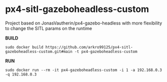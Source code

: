 # px4-sitl-gazeboheadless-custom
Project based on JonasVautherin/px4-gazebo-headless with more flexibility to change the SITL params on the runtime

**BUILD**   

```
sudo docker build https://github.com/arkro99125/px4-sitl-gazeboheadless-custom.git#main -t px4-gazeboheadless-custom
``` 

**RUN**

```
sudo docker run --rm -it px4-gazeboheadless-custom -i 1 -a 192.168.0.3 -q 192.168.0.3
```


